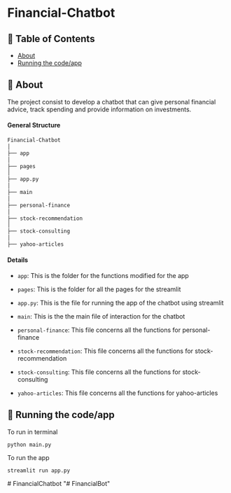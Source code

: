 # Financial-Chatbot

## 📝 Table of Contents

- [About](#about)
- [Running the code/app](#code/app)

## 🧐 About <a name = "about"></a>

The project consist to develop a chatbot that can give personal financial advice, track spending and provide information on investments.

#### General Structure

```bash
Financial-Chatbot
│
├── app
│
├── pages
│
├── app.py
│
├── main
│
├── personal-finance
│
├── stock-recommendation
│
├── stock-consulting
│
├── yahoo-articles
```



#### Details

- `app`: This is the folder for the functions modified for the app

- `pages`: This is the folder for all the pages for the streamlit

- `app.py`: This is the file for running the app of the chatbot using streamlit

- `main`: This is the the main file of interaction for the chatbot 

- `personal-finance`: This file concerns all the functions for personal-finance

- `stock-recommendation`: This file concerns all the functions for stock-recommendation

- `stock-consulting`: This file concerns all the functions for stock-consulting

- `yahoo-articles`: This file concerns all the functions for yahoo-articles


## 🔧 Running the code/app <a name = "code/app"></a>
To run in terminal 
```
python main.py
```

To run the app
```
streamlit run app.py
```
#   F i n a n c i a l C h a t b o t  
 "# FinancialBot" 
